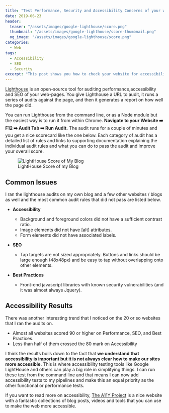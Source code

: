 ```yaml
---
title: "Test Performance, Security and Accessibility Concerns of your website with Google Lighthouse"
date: 2019-06-23
header:
  teaser: "/assets/images/google-lighthouse/score.png"
  thumbnail: "/assets/images/google-lighthouse/score-thumbnail.png"
  og_image: "/assets/images/google-lighthouse/score.png"
categories:
  - Web
tags:
  - Accessibility
  - SEO
  - Security
excerpt: "This post shows you how to check your website for accessibility, performance and security issues and fix them with Google LightHouse"
---
```


[Lighthouse](https://developers.google.com/web/tools/lighthouse/) is an open-source tool for auditing performance,accessibility and SEO of your web-pages. You give Lighthouse a URL to audit, it runs a series of audits against the page, and then it generates a report on how well the page did.

You can run Lighthouse from the command line, or as a Node module but the easiest way is to run it from within Chrome. **Navigate to your Website :arrow_right: F12 :arrow_right: Audit Tab :arrow_right: Run Audit.** The audit runs for a couple of minutes and you get a nice scorecard like the one below. Each category of audit has a detailed list of rules and links to supporting documentation explaining the individual audit rules and what you can do to pass the audit and improve your overall score.

<figure>
  <img class="lazyload" data-src="/assets/images/google-lighthouse/score.png"
  src="/assets/images/loadingicon.gif" alt="LightHouse Score of My Blog"/>
  <figcaption> LightHouse Score of my Blog </figcaption>
</figure>

## Common Issues

I ran the lighthouse audits on my own blog and a few other websites / blogs as well and the most common audit rules that did not pass are listed below.

- **Accessibility**
  - Background and foreground colors did not have a sufficient contrast ratio.
  - Image elements did not have [alt] attributes.
  - Form elements did not have associated labels.

- **SEO**
  - Tap targets are not sized appropriately. Buttons and links should be large enough (48x48px) and be easy to tap without overlapping onto other elements.

- **Best Practices**
  - Front-end javascript libraries with known security vulnerabilities (and it was almost always Jquery).

## Accessibility Results

There was another interesting trend that I noticed on the 20 or so websites that I ran the audits on.

- Almost all websites scored 90 or higher on Performance, SEO, and Best Practices.
- Less than half of them crossed the 80 mark on Accessibility

I think the results boils down to the fact that **we understand that accessibility is important but it is not always clear how to make our sites more accessible.** This is where accessibility testing tools like Google LightHouse and others can play a big role in simplifying things. I can run these test from the command line and that means I can now add accessibility tests to my pipelines and make this an equal priority as the other functional or performance tests.

If you want to read more on accessibility, [The A11Y Project](https://a11yproject.com/) is a nice website with a fantastic collections of blog posts, videos and tools that you can use to make the web more accessible.
